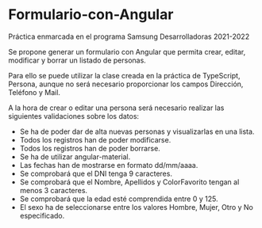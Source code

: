 # Formulario-con-Angular
Práctica enmarcada en el programa Samsung Desarrolladoras 2021-2022

Se propone generar un formulario con Angular que permita crear, editar, modificar y borrar un listado de personas.

Para ello se puede utilizar la clase creada en la práctica de TypeScript, Persona, aunque no será necesario proporcionar los campos Dirección, Teléfono y Mail.

A la hora de crear o editar una persona será necesario realizar las siguientes validaciones sobre los datos:
<ul>
  <li>Se ha de poder dar de alta nuevas personas y visualizarlas en una lista.</li>
<li>Todos los registros han de poder modificarse.</li>
<li>Todos los registros han de poder borrarse.</li>
<li>Se ha de utilizar angular-material.</li>
<li>Las fechas han de mostrarse en formato dd/mm/aaaa.</li>
<li>Se comprobará que el DNI tenga 9 caracteres.</li>
<li>Se comprobará que el Nombre, Apellidos y ColorFavorito tengan al menos 3 caracteres.</li>
<li>Se comprobará que la edad esté comprendida entre 0 y 125.</li>
<li>El sexo ha de seleccionarse entre los valores Hombre, Mujer, Otro y No especificado.</li>
</ul>
